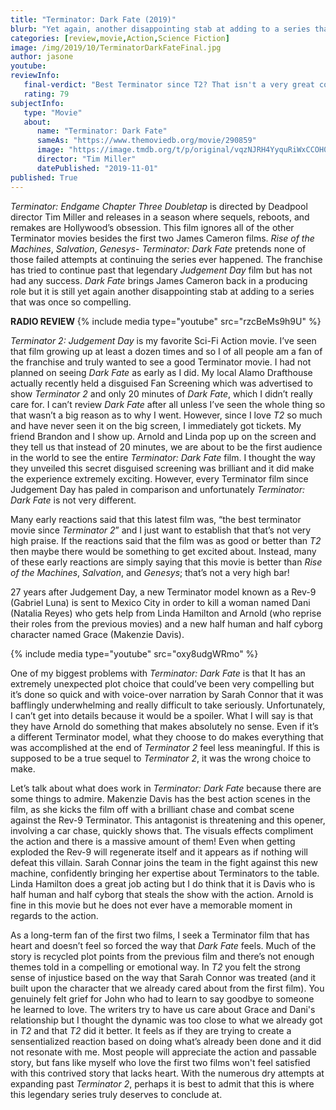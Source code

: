 ```yaml
---
title: "Terminator: Dark Fate (2019)"
blurb: "Yet again, another disappointing stab at adding to a series that was once so compelling."
categories: [review,movie,Action,Science Fiction]
image: /img/2019/10/TerminatorDarkFateFinal.jpg
author: jasone
youtube: 
reviewInfo:
   final-verdict: "Best Terminator since T2? That isn't a very great compliment. Dark Fate features decent action and visual effects, but it's barely a passable story that lacks a genuine heart."
   rating: 79
subjectInfo:
   type: "Movie"
   about:
      name: "Terminator: Dark Fate"
      sameAs: "https://www.themoviedb.org/movie/290859"
      image: "https://image.tmdb.org/t/p/original/vqzNJRH4YyquRiWxCCOH0aXggHI.jpg"
      director: "Tim Miller"
      datePublished: "2019-11-01"
published: True
---
```

*Terminator: Endgame Chapter Three Doubletap* is directed by Deadpool director Tim Miller and releases in a season where sequels, reboots, and remakes are Hollywood’s obsession. This film ignores all of the other Terminator movies besides the first two James Cameron films. *Rise of the Machines*, *Salvation*, *Genesys*- *Terminator: Dark Fate* pretends none of those failed attempts at continuing the series ever happened. The franchise has tried to continue past that legendary *Judgement Day* film but has not had any success. *Dark Fate* brings James Cameron back in a producing role but it is still yet again another disappointing stab at adding to a series that was once so compelling.

<b>RADIO REVIEW</b>
{% include media type="youtube" src="rzcBeMs9h9U" %}

*Terminator 2: Judgement Day* is my favorite Sci-Fi Action movie. I’ve seen that film growing up at least a dozen times and so I of all people am a fan of the franchise and truly wanted to see a good Terminator movie. I had not planned on seeing *Dark Fate* as early as I did. My local Alamo Drafthouse actually recently held a disguised Fan Screening which was advertised to show *Terminator 2* and only 20 minutes of *Dark Fate*, which I didn’t really care for. I can’t review *Dark Fate* after all unless I’ve seen the whole thing so that wasn’t a big reason as to why I went. However, since I love *T2* so much and have never seen it on the big screen, I immediately got tickets. My friend Brandon and I show up. Arnold and Linda pop up on the screen and they tell us that instead of 20 minutes, we are about to be the first audience in the world to see the entire *Terminator: Dark Fate* film. I thought the way they unveiled this secret disguised screening was brilliant and it did make the experience extremely exciting. However, every Terminator film since Judgement Day has paled in comparison and unfortunately *Terminator: Dark Fate* is not very different. 

Many early reactions said that this latest film was, “the best terminator movie since *Terminator 2*” and I just want to establish that that’s not very high praise. If the reactions said that the film was as good or better than *T2* then maybe there would be something to get excited about. Instead, many of these early reactions are simply saying that this movie is better than *Rise of the Machines*, *Salvation*, and *Genesys*; that’s not a very high bar!

27 years after Judgement Day, a new Terminator model known as a Rev-9 (Gabriel Luna) is sent to Mexico City in order to kill a woman named Dani (Natalia Reyes) who gets help from Linda Hamilton and Arnold (who reprise their roles from the previous movies) and a new half human and half cyborg character named Grace (Makenzie Davis).

{% include media type="youtube" src="oxy8udgWRmo" %}

One of my biggest problems with *Terminator: Dark Fate* is that It has an extremely unexpected plot choice that could’ve been very compelling but it’s done so quick and with voice-over narration by Sarah Connor that it was bafflingly underwhelming and really difficult to take seriously. Unfortunately, I can’t get into details because it would be a spoiler. What I will say is that they have Arnold do something that makes absolutely no sense. Even if it’s a different Terminator model, what they choose to do makes everything that was accomplished at the end of *Terminator 2* feel less meaningful. If this is supposed to be a true sequel to *Terminator 2*, it was the wrong choice to make.

Let’s talk about what does work in *Terminator: Dark Fate* because there are some things to admire. Makenzie Davis has the best action scenes in the film, as she kicks the film off with a brilliant chase and combat scene against the Rev-9 Terminator. This antagonist is threatening and this opener, involving a car chase, quickly shows that. The visuals effects compliment the action and there is a massive amount of them! Even when getting exploded the Rev-9 will regenerate itself and it appears as if nothing will defeat this villain. Sarah Connar joins the team in the fight against this new machine, confidently bringing her expertise about Terminators to the table. Linda Hamilton does a great job acting but I do think that it is Davis who is half human and half cyborg that steals the show with the action. Arnold is fine in this movie but he does not ever have a memorable moment in regards to the action.

As a long-term fan of the first two films, I seek a Terminator film that has heart and doesn’t feel so forced the way that *Dark Fate* feels. Much of the  story is recycled plot points from the previous film and there’s not enough themes told in a compelling or emotional way. In *T2* you felt the strong sense of injustice based on the way that Sarah Connor was treated (and it built upon the character that we already cared about from the first film). You genuinely felt grief for John who had to learn to say goodbye to someone he learned to love. The writers try to have us care about Grace and Dani's relationship but I thought the dynamic was too close to what we already got in *T2* and that *T2* did it better. It feels as if they are trying to create a sensentialized reaction based on doing what’s already been done and it did not resonate with me.  Most people will appreciate the action and passable story, but fans like myself who love the first two films won't feel satisfied with this contrived story that lacks heart. With the numerous dry attempts at expanding past *Terminator 2*, perhaps it is best to admit that this is where this legendary series truly deserves to conclude at.